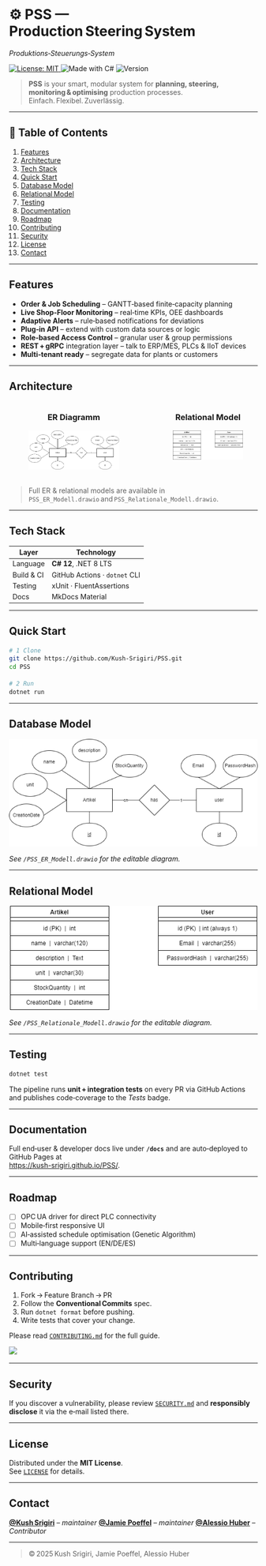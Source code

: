 # ⚙️ PSS — Production Steering System  
*Produktions‑Steuerungs‑System*

<p align="left">
  
  <a href="https://github.com/Kush-Srigiri/PSS/blob/main/LICENSE">
    <img alt="License: MIT" src="https://img.shields.io/badge/license-MIT-blue.svg">
  </a>
  <img alt="Made with C#" src="https://img.shields.io/badge/made%20with-C%23-239120?logo=c-sharp&logoColor=fff">
  <img alt="Version" src="https://img.shields.io/github/v/release/Kush-Srigiri/PSS?include_prereleases">
</p>

> **PSS** is your smart, modular system for **planning, steering, monitoring & optimising** production processes.  
> Einfach. Flexibel. Zuverlässig.

---

## 📑 Table of Contents
1. [Features](#features)
2. [Architecture](#architecture)
3. [Tech Stack](#techstack)
4. [Quick Start](#quickstart)
5. [Database Model](#databasemodel)
6. [Relational Model](#relationalmodel)
7. [Testing](#testing)
8. [Documentation](#documentation)
9. [Roadmap](#roadmap)
10. [Contributing](#contributing)
11. [Security](#security)
12. [License](#license)
13. [Contact](#contact)


---

## Features
- **Order & Job Scheduling** – GANTT‑based finite‑capacity planning  
- **Live Shop‑Floor Monitoring** – real‑time KPIs, OEE dashboards  
- **Adaptive Alerts** – rule‑based notifications for deviations  
- **Plug‑in API** – extend with custom data sources or logic  
- **Role‑based Access Control** – granular user & group permissions  
- **REST + gRPC** integration layer – talk to ERP/MES, PLCs & IIoT devices  
- **Multi‑tenant ready** – segregate data for plants or customers  

---

## Architecture 

<div style="display: flex; justify-content: center; gap: 40px;">
  <div style="text-align: center;">
    <h3>ER Diagramm</h3>
    <img src="https://raw.githubusercontent.com/Kush-Srigiri/PSS/main/PSS_ER_Modell.png" alt="ER Diagramm" style="max-width: 70%; height: auto;">
  </div>
  <div style="text-align: center;">
    <h3>Relational Model</h3>
    <img src="https://raw.githubusercontent.com/Kush-Srigiri/PSS/main/PSS_Relationale_Modell.png" alt="Relational Model" style="max-width: 70%; height: auto;">
  </div>
</div>

<br>


> Full ER & relational models are available in 
> `PSS_ER_Modell.drawio` and `PSS_Relationale_Modell.drawio`.  



---

## Tech Stack
| Layer | Technology |
|-------|------------|
| Language | **C# 12**, .NET 8 LTS |
| Build & CI | GitHub Actions · `dotnet` CLI |
| Testing | xUnit · FluentAssertions |
| Docs | MkDocs Material |

---

## Quick Start 
```bash
# 1 Clone
git clone https://github.com/Kush-Srigiri/PSS.git
cd PSS

# 2 Run
dotnet run 
```


---


## Database Model 

<p align="center">
  <img src="https://raw.githubusercontent.com/Kush-Srigiri/PSS/main/PSS_ER_Modell.png" alt="ER Diagramm">
</p>


*See `/PSS_ER_Modell.drawio` for the editable diagram.*

---

## Relational Model

<p align="center">
  <img src="https://raw.githubusercontent.com/Kush-Srigiri/PSS/main/PSS_Relationale_Modell.png" alt="Relational Model">
</p>


*See `/PSS_Relationale_Modell.drawio` for the editable diagram.*

---

## Testing 
```bash
dotnet test
```
The pipeline runs **unit + integration tests** on every PR via GitHub Actions and publishes code‑coverage to the *Tests* badge.

---

## Documentation
Full end‑user & developer docs live under **`/docs`** and are auto‑deployed to GitHub Pages at  
<https://kush-srigiri.github.io/PSS/>.

---

## Roadmap
- [ ] OPC UA driver for direct PLC connectivity  
- [ ] Mobile‑first responsive UI  
- [ ] AI‑assisted schedule optimisation (Genetic Algorithm)  
- [ ] Multi‑language support (EN/DE/ES)  

---

## Contributing
1. Fork → Feature Branch → PR  
2. Follow the **Conventional Commits** spec.  
3. Run `dotnet format` before pushing.  
4. Write tests that cover your change.

Please read [`CONTRIBUTING.md`](CONTRIBUTING.md) for the full guide.

<a href="https://github.com/kush-srigiri/pss/graphs/contributors">
  <img src="https://contrib.rocks/image?&columns=25&max=10000&&repo=kush-srigiri/pss" />
</a>

---

## Security
If you discover a vulnerability, please review [`SECURITY.md`](SECURITY.md) and **responsibly disclose** it via the e‑mail listed there.

---

## License
Distributed under the **MIT License**.  
See [`LICENSE`](LICENSE) for details.

---

## Contact
[**@Kush Srigiri**](https://github.com/Kush-Srigiri) – *maintainer* 
[**@Jamie Poeffel**](https://github.com/Jamie-Poeffel) – *maintainer* 
[**@Alessio Huber**](https://github.com/Alessio-Huber) – *Contributor* 

---

> © 2025 Kush Srigiri, Jamie Poeffel, Alessio Huber



